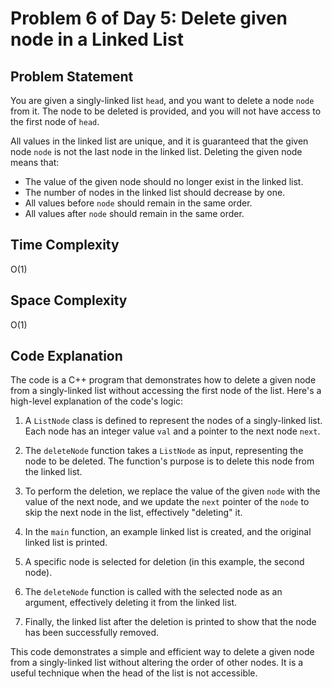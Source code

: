 # Problem 6 of Day 5: Delete given node in a Linked List

## Problem Statement

You are given a singly-linked list `head`, and you want to delete a node `node` from it. The node to be deleted is provided, and you will not have access to the first node of `head`.

All values in the linked list are unique, and it is guaranteed that the given node `node` is not the last node in the linked list. Deleting the given node means that:

- The value of the given node should no longer exist in the linked list.
- The number of nodes in the linked list should decrease by one.
- All values before `node` should remain in the same order.
- All values after `node` should remain in the same order.

## Time Complexity

O(1)

## Space Complexity

O(1)

## Code Explanation

The code is a C++ program that demonstrates how to delete a given node from a singly-linked list without accessing the first node of the list. Here's a high-level explanation of the code's logic:

1. A `ListNode` class is defined to represent the nodes of a singly-linked list. Each node has an integer value `val` and a pointer to the next node `next`.

2. The `deleteNode` function takes a `ListNode` as input, representing the node to be deleted. The function's purpose is to delete this node from the linked list.

3. To perform the deletion, we replace the value of the given `node` with the value of the next node, and we update the `next` pointer of the `node` to skip the next node in the list, effectively "deleting" it.

4. In the `main` function, an example linked list is created, and the original linked list is printed.

5. A specific node is selected for deletion (in this example, the second node).

6. The `deleteNode` function is called with the selected node as an argument, effectively deleting it from the linked list.

7. Finally, the linked list after the deletion is printed to show that the node has been successfully removed.

This code demonstrates a simple and efficient way to delete a given node from a singly-linked list without altering the order of other nodes. It is a useful technique when the head of the list is not accessible.
